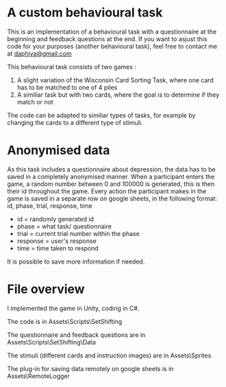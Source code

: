 # A custom behavioural task 

This is an implementation of a behavioural task with a questionnaire at the beginning and feedback questions at the end. 
If you want to asjust this code for your purposes (another behavioural task), feel free to contact me at daphiya@gmail.com

This behavioural task consists of two games : 
1. A slight variation of the Wisconsin Card Sorting Task, where one card has to be matched to one of 4 piles 
2. A similiar task but with two cards, where the goal is to determine if they match or not 

The code can be adapted to similiar types of tasks, for example by changing the cards to a different type of stimuli. 

# Anonymised data 

As this task includes a questionnaire about depression, the data has to be saved in a completely anonymised manner. 
When a participant enters the game, a random number between 0 and 100000 is generated, this is then their id throughout the game. Every action the participant makes in the game is saved in a separate row on google sheets, in the following format: 
id, phase, trial, response, time

- id = randomly generated id 
- phase = what task/ questionnaire
- trial = current trial number within the phase 
- response = user's response 
- time = time taken to respond 

It is possible to save more information if needed.  

# File overview 

I implemented the game in Unity, coding in C#.  

The code is in Assets\Scripts\SetShifting

The questionnaire and feedback questions are in Assets\Scripts\SetShifting\Data

The stimuli (different cards and instruction images) are in Assets\Sprites 

The plug-in for saving data remotely on google sheets is in Assets\RemoteLogger
